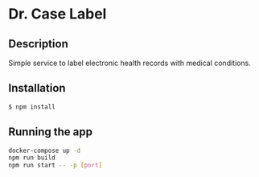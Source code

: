 # Dr. Case Label
## Description
Simple service to label electronic health records with medical conditions. 

## Installation

```bash
$ npm install
```

## Running the app

```bash
docker-compose up -d
npm run build
npm run start -- -p [port]
```
